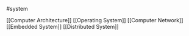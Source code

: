 #system 

[[Computer Architecture]]
[[Operating System]]
[[Computer Network]]
[[Embedded System]]
[[Distributed System]]
